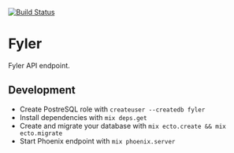 [![Build Status](https://travis-ci.org/fyler/fylerx.svg?branch=master)](https://travis-ci.org/fyler/fylerx)

# Fyler

Fyler API endpoint.

## Development

  * Create PostreSQL role with `createuser --createdb fyler`
  * Install dependencies with `mix deps.get`
  * Create and migrate your database with `mix ecto.create && mix ecto.migrate`
  * Start Phoenix endpoint with `mix phoenix.server`
